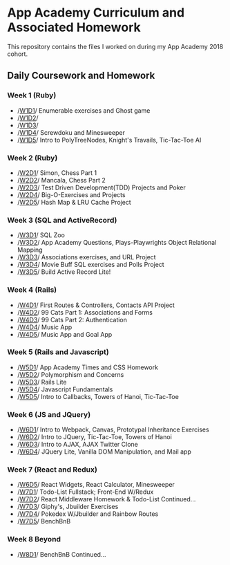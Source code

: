 # App Academy Curriculum and Associated Homework

This repository contains the files I worked on during my App Academy 2018 cohort.

## Daily Coursework and Homework

### Week 1 (Ruby)
  * /[W1D1]()/ Enumerable exercises and Ghost game
  * /[W1D2]()/
  * /[W1D3]()/
  * /[W1D4](https://github.com/justjunior89/HW/tree/master/W1D4)/ Screwdoku and Minesweeper
  * /[W1D5](https://github.com/justjunior89/HW/tree/master/W1D5)/ Intro to PolyTreeNodes, Knight's Travails, Tic-Tac-Toe AI
### Week 2 (Ruby)
  * /[W2D1](https://github.com/justjunior89/HW/tree/master/W2D1)/ Simon, Chess Part 1
  * /[W2D2](https://github.com/justjunior89/HW/tree/master/W2D2)/ Mancala, Chess Part 2
  * /[W2D3](https://github.com/justjunior89/HW/tree/master/W2D3)/ Test Driven Development(TDD) Projects and Poker
  * /[W2D4](https://github.com/justjunior89/HW/tree/master/W2D4)/ Big-O-Exercises and Projects
  * /[W2D5](https://github.com/justjunior89/HW/tree/master/W2D5)/ Hash Map & LRU Cache Project
### Week 3 (SQL and ActiveRecord)
  * /[W3D1](https://github.com/justjunior89/HW/tree/master/W3D1/SQL_Z00)/ SQL Zoo
  * /[W3D2](https://github.com/justjunior89/HW/tree/master/W3D2)/ App Academy Questions, Plays-Playwrights Object Relational Mapping
  * /[W3D3](https://github.com/justjunior89/HW/tree/master/W3D3)/ Associations exercises, and URL Project
  * /[W3D4](https://github.com/justjunior89/HW/tree/master/W3D4)/ Movie Buff SQL exercises and Polls Project
  * /[W3D5](https://github.com/justjunior89/HW/tree/master/W3D5/Active_Record_Exercises)/ Build Active Record Lite!

### Week 4 (Rails)
  * /[W4D1](https://github.com/justjunior89/HW/tree/master/W4D1)/ First Routes & Controllers, Contacts API Project
  * /[W4D2](https://github.com/justjunior89/HW/tree/master/W4D2/ninety_nine_cats)/ 99 Cats Part 1: Associations and Forms
  * /[W4D3](https://github.com/justjunior89/HW/tree/master/W4D2)/ 99 Cats Part 2: Authentication
  * /[W4D4](https://github.com/justjunior89/HW/tree/master/W4D4)/ Music App
  * /[W4D5](https://github.com/justjunior89/HW/tree/master/W4D5)/ Music App and Goal App

### Week 5 (Rails and Javascript)
  * /[W5D1](https://github.com/justjunior89/HW/tree/master/W5D1)/ App Academy Times and CSS Homework
  * /[W5D2](https://github.com/justjunior89/HW/tree/master/W5D2)/ Polymorphism and Concerns
  * /[W5D3](https://github.com/justjunior89/HW/tree/master/W5D3)/ Rails Lite
  * /[W5D4](https://github.com/justjunior89/HW/tree/master/W5D4)/ Javascript Fundamentals
  * /[W5D5](https://github.com/justjunior89/HW/tree/master/W5D5)/ Intro to Callbacks, Towers of Hanoi, Tic-Tac-Toe

### Week 6 (JS and JQuery)
  * /[W6D1](https://github.com/justjunior89/HW/tree/master/W6D1)/ Intro to Webpack, Canvas, Prototypal Inheritance Exercises
  * /[W6D2](https://github.com/justjunior89/HW/tree/master/W6D2)/ Intro to JQuery, Tic-Tac-Toe, Towers of Hanoi
  * /[W6D3](https://github.com/justjunior89/HW/tree/master/W6D3)/ Intro to AJAX, AJAX Twitter Clone
  * /[W6D4](https://github.com/justjunior89/HW/tree/master/W6D4)/ JQuery Lite, Vanilla DOM Manipulation, and Mail app

### Week 7 (React and Redux)
  * /[W6D5](https://github.com/justjunior89/HW/tree/master/W6D5)/ React Widgets, React Calculator, Minesweeper
  * /[W7D1](https://github.com/justjunior89/HW/tree/master/W7D1)/ Todo-List Fullstack; Front-End W/Redux
  * /[W7D2](https://github.com/justjunior89/HW/tree/master/W7D2)/ React Middleware Homework & Todo-List Continued...
  * /[W7D3](https://github.com/justjunior89/HW/tree/master/W7D3)/ Giphy's, Jbuilder Exercises
  * /[W7D4](https://github.com/justjunior89/HW/tree/master/W7D4)/ Pokedex W/Jbuilder and Rainbow Routes
  * /[W7D5](https://github.com/justjunior89/HW/tree/master/W7D5)/ BenchBnB

### Week 8 Beyond
  * /[W8D1](https://github.com/justjunior89/HW/tree/master/W8D1)/ BenchBnB Continued...
